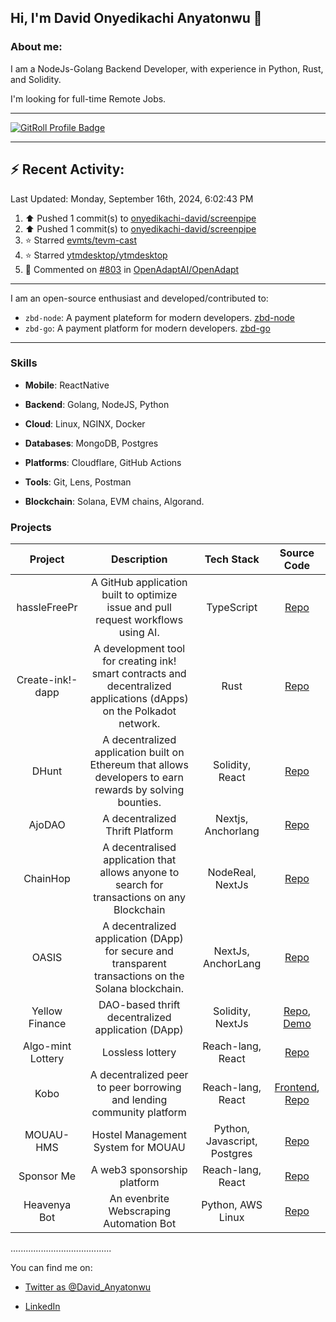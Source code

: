 ## Hi, I'm David Onyedikachi Anyatonwu 👋

### About me:

I am a NodeJs-Golang Backend Developer, with experience in Python, Rust, and Solidity.

I'm looking for full-time Remote Jobs.

---

<a href="https://gitroll.io/profile/unBLmZld8RufPGj03zwbqTGAuNAv1" target="_blank"><img src="https://gitroll.io/api/badges/profiles/v1/unBLmZld8RufPGj03zwbqTGAuNAv1" alt="GitRoll Profile Badge"/></a>

---

## :zap: Recent Activity:
<!--RECENT_ACTIVITY:last_update-->
Last Updated: Monday, September 16th, 2024, 6:02:43 PM
<!--RECENT_ACTIVITY:last_update_end-->
<!--RECENT_ACTIVITY:start-->
1. ⬆️ Pushed 1 commit(s) to [onyedikachi-david/screenpipe](https://github.com/onyedikachi-david/screenpipe)<br>
2. ⬆️ Pushed 1 commit(s) to [onyedikachi-david/screenpipe](https://github.com/onyedikachi-david/screenpipe)<br>
3. ⭐ Starred [evmts/tevm-cast](https://github.com/evmts/tevm-cast)<br>
4. ⭐ Starred [ytmdesktop/ytmdesktop](https://github.com/ytmdesktop/ytmdesktop)<br>
5. 💬 Commented on [#803](https://github.com/OpenAdaptAI/OpenAdapt/pull/803#issuecomment-2351592165) in [OpenAdaptAI/OpenAdapt](https://github.com/OpenAdaptAI/OpenAdapt)<br>
<!--RECENT_ACTIVITY:end-->

---

I am an open-source enthusiast and developed/contributed to:
- `zbd-node`: A payment plateform for modern developers. [zbd-node](https://github.com/zebedeeio/zbd-node/pull/7)
- `zbd-go`: A payment platform for modern developers. [zbd-go](https://github.com/zebedeeio/zbd-go/pull/3)
---

### Skills

* **Mobile**: ReactNative
    
* **Backend**: Golang, NodeJS, Python
    
* **Cloud**: Linux, NGINX, Docker
    
* **Databases**: MongoDB, Postgres
    
* **Platforms**: Cloudflare, GitHub Actions
    
* **Tools**: Git, Lens, Postman
  
* **Blockchain**: Solana, EVM chains, Algorand.
    

### Projects

| Project | Description | Tech Stack | Source Code |
| :---: | :---: | :---: | :---: |
| hassleFreePr | A GitHub application built to optimize issue and pull request workflows using AI. | TypeScript | [Repo](https://github.com/onyedikachi-david/hassleFreePr) |
| Create-ink!-dapp | A development tool for creating ink! smart contracts and decentralized applications (dApps) on the Polkadot network. | Rust | [Repo](https://github.com/onyedikachi-david/create-ink-app) |
| DHunt | A decentralized application built on Ethereum that allows developers to earn rewards by solving bounties. | Solidity, React | [Repo](https://github.com/onyedikachi-david/DHunt) |
| AjoDAO | A decentralized Thrift Platform | Nextjs, Anchorlang | [Repo](https://github.com/Web3-Builders-Alliance/ajodao/tree/main) |
| ChainHop | A decentralised application that allows anyone to search for transactions on any Blockchain | NodeReal, NextJs | [Repo](https://github.com/onyedikachi-david/ChainHop) |
| OASIS | A decentralized application (DApp) for secure and transparent transactions on the Solana blockchain. | NextJs, AnchorLang | [Repo](https://github.com/onyedikachi-david/oasis) |
| Yellow Finance | DAO-based thrift decentralized application (DApp) | Solidity, NextJs | [Repo](https://github.com/onyedikachi-david/Yellow-Finance), [Demo](https://yellow-finance.vercel.app/) |
| Algo-mint Lottery | Lossless lottery | Reach-lang, React | [Repo](https://github.com/onyedikachi-david/algo-mint-lottery) |
| Kobo | A decentralized peer to peer borrowing and lending community platform | Reach-lang, React | [Frontend](http://kobo-phi.vercel.app/), [Repo](https://github.com/onyedikachi-david/kobo)|
| MOUAU-HMS | Hostel Management System for MOUAU | Python, Javascript, Postgres | [Repo](https://github.com/onyedikachi-david/mouau-hms)|
| Sponsor Me | A web3 sponsorship platform | Reach-lang, React | [Repo](https://github.com/onyedikachi-david/SponsorMe-1) |
| Heavenya Bot | An evenbrite Webscraping Automation Bot| Python, AWS Linux | [Repo](https://github.com/heavenya/email_bot) |

........................................

You can find me on:

<!-- * [My website: tiangolo.com](https://tiangolo.com/) -->
* [Twitter as @David_Anyatonwu](https://twitter.com/David_Anyatonwu)
<!-- * [GitHub as @tiangolo (you are here)](https://github.com/tiangolo) -->
* [LinkedIn](https://linkedin.com/in/david_anyatonwu-79165988)
<!-- * [Dev.to](https://dev.to/tiangolo)
* [Medium](https://tiangolo.medium.com/) -->


<!-- ![Metrics](https://metrics.lecoq.io/onyedikachi-david?template=terminal&base.hireable=true&habits=1&introduction=1&base=header%2C%20activity%2C%20community%2C%20repositories%2C%20metadata&base.indepth=false&base.hireable=true&base.skip=false&habits=false&habits.from=200&habits.days=14&habits.facts=true&habits.charts=false&habits.charts.type=classic&habits.trim=false&habits.languages.limit=8&habits.languages.threshold=0%25&introduction=false&introduction.title=true&config.timezone=Africa%2FLagos)
 -->
